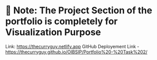 # 💫 Note: The Project Section of the portfolio is completely for Visualization Purpose

Link: https://thecurryguy.netlify.app
GitHub Deployement Link - https://thecurryguy.github.io/OIBSIP/Portfolio%20-%20Task%202/
